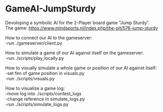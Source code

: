 # GameAI-JumpSturdy
Devoloping a symbolic AI for the 2-Player board game "Jump Sturdy".   
The game: https://www.mindsports.nl/index.php/the-pit/576-jump-sturdy

How to connect our AI to the gameserver:  
-run ./gameserver/client.py

How to simulate a game of our AI against itself on the gameserver:  
-run ./scripts/play_locally.py

How to visually simulate a whole game or position of our AI against itself:  
-set fen of game position in visuals.py  
-run ./scripts/visuals.py

How to visualize a game log:  
-move log into ./scripts/contest_logs  
-change reference in simulate_logs.py  
-run ./scripts/simulate_logs.py
